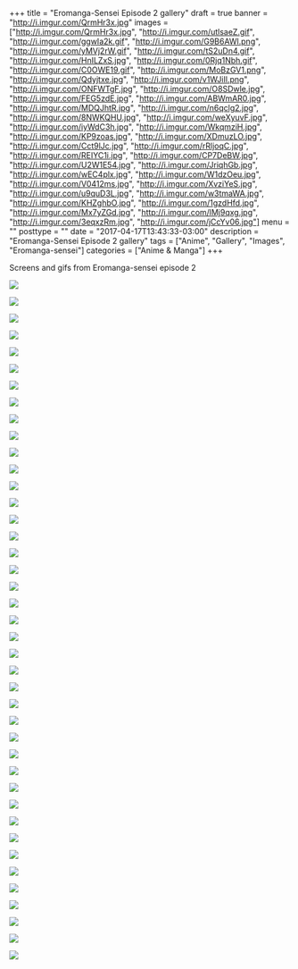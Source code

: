 +++
title = "Eromanga-Sensei Episode 2 gallery"
draft = true
banner = "http://i.imgur.com/QrmHr3x.jpg"
images = ["http://i.imgur.com/QrmHr3x.jpg", "http://i.imgur.com/utlsaeZ.gif", "http://i.imgur.com/ggwIa2k.gif", "http://i.imgur.com/G9B6AWl.png", "http://i.imgur.com/yMVj2rW.gif", "http://i.imgur.com/tS2uDn4.gif", "http://i.imgur.com/HnILZxS.jpg", "http://i.imgur.com/0Rjq1Nbh.gif", "http://i.imgur.com/C0OWE19.gif", "http://i.imgur.com/MoBzGV1.png", "http://i.imgur.com/Qdyjtxe.jpg", "http://i.imgur.com/v1WJiIl.png", "http://i.imgur.com/ONFWTgF.jpg", "http://i.imgur.com/O8SDwle.jpg", "http://i.imgur.com/FEG5zdE.jpg", "http://i.imgur.com/ABWmAR0.jpg", "http://i.imgur.com/MDQJhtR.jpg", "http://i.imgur.com/n6qclg2.jpg", "http://i.imgur.com/8NWKQHU.jpg", "http://i.imgur.com/weXyuvF.jpg", "http://i.imgur.com/iyWdC3h.jpg", "http://i.imgur.com/WkqmziH.jpg", "http://i.imgur.com/KP9zoas.jpg", "http://i.imgur.com/XDmuzLO.jpg", "http://i.imgur.com/Cct9lJc.jpg", "http://i.imgur.com/rRljoqC.jpg", "http://i.imgur.com/REIYC1i.jpg", "http://i.imgur.com/CP7DeBW.jpg", "http://i.imgur.com/U2W1E54.jpg", "http://i.imgur.com/JriqhGb.jpg", "http://i.imgur.com/wEC4plx.jpg", "http://i.imgur.com/W1dzOeu.jpg", "http://i.imgur.com/V0412ms.jpg", "http://i.imgur.com/XvziYeS.jpg", "http://i.imgur.com/u9quD3L.jpg", "http://i.imgur.com/w3tmaWA.jpg", "http://i.imgur.com/KHZghbO.jpg", "http://i.imgur.com/1gzdHfd.jpg", "http://i.imgur.com/Mx7yZGd.jpg", "http://i.imgur.com/lMj9qxg.jpg", "http://i.imgur.com/3eqxzRm.jpg", "http://i.imgur.com/jCcYv06.jpg"]
menu = ""
posttype = ""
date = "2017-04-17T13:43:33-03:00"
description = "Eromanga-Sensei Episode 2 gallery"
tags = ["Anime", "Gallery", "Images", "Eromanga-sensei"]
categories = ["Anime & Manga"]
+++

Screens and gifs from Eromanga-sensei episode 2

<!--more-->

![](http://i.imgur.com/C0OWE19.gif)

![](http://i.imgur.com/tS2uDn4.gif)

![](http://i.imgur.com/utlsaeZ.gif)

![](http://i.imgur.com/ggwIa2k.gif)

![](http://i.imgur.com/yMVj2rW.gif)

![](http://i.imgur.com/jCcYv06.jpg)

![](http://i.imgur.com/3eqxzRm.jpg)

![](http://i.imgur.com/lMj9qxg.jpg)

![](http://i.imgur.com/Mx7yZGd.jpg)

![](http://i.imgur.com/KHZghbO.jpg)

![](http://i.imgur.com/w3tmaWA.jpg)

![](http://i.imgur.com/u9quD3L.jpg)

![](http://i.imgur.com/XvziYeS.jpg)

![](http://i.imgur.com/V0412ms.jpg)

![](http://i.imgur.com/W1dzOeu.jpg)

![](http://i.imgur.com/wEC4plx.jpg)

![](http://i.imgur.com/JriqhGb.jpg)

![](http://i.imgur.com/U2W1E54.jpg)

![](http://i.imgur.com/CP7DeBW.jpg)

![](http://i.imgur.com/REIYC1i.jpg)

![](http://i.imgur.com/rRljoqC.jpg)

![](http://i.imgur.com/Cct9lJc.jpg)

![](http://i.imgur.com/XDmuzLO.jpg)

![](http://i.imgur.com/KP9zoas.jpg)

![](http://i.imgur.com/WkqmziH.jpg)

![](http://i.imgur.com/iyWdC3h.jpg)

![](http://i.imgur.com/weXyuvF.jpg)

![](http://i.imgur.com/8NWKQHU.jpg)

![](http://i.imgur.com/n6qclg2.jpg)

![](http://i.imgur.com/MDQJhtR.jpg)

![](http://i.imgur.com/ABWmAR0.jpg)

![](http://i.imgur.com/FEG5zdE.jpg)

![](http://i.imgur.com/O8SDwle.jpg)

![](http://i.imgur.com/ONFWTgF.jpg)

![](http://i.imgur.com/Qdyjtxe.jpg)

![](http://i.imgur.com/MoBzGV1.png)

![](http://i.imgur.com/HnILZxS.jpg)

![](http://i.imgur.com/G9B6AWl.png)

![](http://i.imgur.com/QrmHr3x.jpg)

![](http://i.imgur.com/v1WJiIl.png)

![](http://i.imgur.com/1gzdHfd.jpg)
